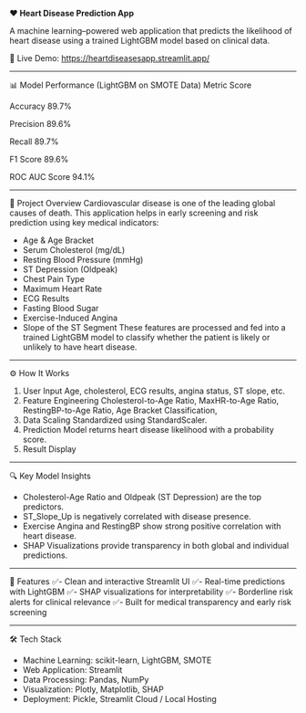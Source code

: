 **❤️ Heart Disease Prediction App**

A machine learning–powered web application that predicts the likelihood of heart disease using a trained LightGBM model based on clinical data.


🔗 Live Demo: https://heartdiseasesapp.streamlit.app/
________________________________________
📊 Model Performance (LightGBM on SMOTE Data)
Metric	Score

Accuracy	89.7%

Precision	89.6%

Recall	89.7%

F1 Score	89.6%

ROC AUC Score	94.1%
________________________________________
📌 Project Overview
Cardiovascular disease is one of the leading global causes of death. This application helps in early screening and risk prediction using key medical indicators:
-	Age & Age Bracket
-	Serum Cholesterol (mg/dL)
- Resting Blood Pressure (mmHg)
-	ST Depression (Oldpeak)
- Chest Pain Type
-	Maximum Heart Rate
-	ECG Results
-	Fasting Blood Sugar
-	Exercise-Induced Angina
-	Slope of the ST Segment
These features are processed and fed into a trained LightGBM model to classify whether the patient is likely or unlikely to have heart disease.
________________________________________
⚙️ How It Works
1.	User Input
Age, cholesterol, ECG results, angina status, ST slope, etc.
2.	Feature Engineering
Cholesterol-to-Age Ratio,
MaxHR-to-Age Ratio,
RestingBP-to-Age Ratio,
Age Bracket Classification,
4.	Data Scaling
Standardized using StandardScaler.
5.	Prediction
Model returns heart disease likelihood with a probability score.
6.	Result Display
________________________________________
🔍 Key Model Insights
-	Cholesterol-Age Ratio and Oldpeak (ST Depression) are the top predictors.
-	ST_Slope_Up is negatively correlated with disease presence.
-	Exercise Angina and RestingBP show strong positive correlation with heart disease.
-	SHAP Visualizations provide transparency in both global and individual predictions.
________________________________________
🚀 Features
✅- Clean and interactive Streamlit UI
✅- Real-time predictions with LightGBM
✅- SHAP visualizations for interpretability
✅- Borderline risk alerts for clinical relevance
✅- Built for medical transparency and early risk screening
________________________________________
🛠️ Tech Stack
-	Machine Learning: scikit-learn, LightGBM, SMOTE
-	Web Application: Streamlit
-	Data Processing: Pandas, NumPy
-	Visualization: Plotly, Matplotlib, SHAP
-	Deployment: Pickle, Streamlit Cloud / Local Hosting

